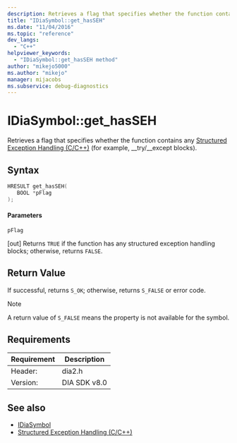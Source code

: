 ```yaml
---
description: Retrieves a flag that specifies whether the function contains any Structured Exception Handling (C/C++)) (for example, _try/__except blocks).
title: "IDiaSymbol::get_hasSEH"
ms.date: "11/04/2016"
ms.topic: "reference"
dev_langs:
  - "C++"
helpviewer_keywords:
  - "IDiaSymbol::get_hasSEH method"
author: "mikejo5000"
ms.author: "mikejo"
manager: mijacobs
ms.subservice: debug-diagnostics
---
```


# IDiaSymbol::get_hasSEH

Retrieves a flag that specifies whether the function contains any [Structured Exception Handling (C/C++)](/cpp/cpp/structured-exception-handling-c-cpp) (for example, __try/\__except blocks).

## Syntax

```C++
HRESULT get_hasSEH(
   BOOL *pFlag
);
```

#### Parameters
 `pFlag`

[out] Returns `TRUE` if the function has any structured exception handling blocks; otherwise, returns `FALSE`.

## Return Value
 If successful, returns `S_OK`; otherwise, returns `S_FALSE` or error code.

> [!NOTE]
> A return value of `S_FALSE` means the property is not available for the symbol.

## Requirements

|Requirement|Description|
|-----------------|-----------------|
|Header:|dia2.h|
|Version:|DIA SDK v8.0|

## See also
- [IDiaSymbol](../../debugger/debug-interface-access/idiasymbol.md)
- [Structured Exception Handling (C/C++)](/cpp/cpp/structured-exception-handling-c-cpp)
